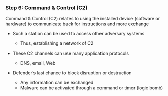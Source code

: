 ### Step 6: Command & Control (C2)

Command & Control (C2) relates to using the installed device (software or hardware) to communicate back for instructions and more exchange

- Such a station can be used to access other adversary systems
  - Thus, establishing a network of C2

- These C2 channels can use many application protocols
  - DNS, email, Web

- Defender’s last chance to block disruption or destruction
  - Any information can be exchanged
  - Malware can be activated through a command or timer (logic bomb)
